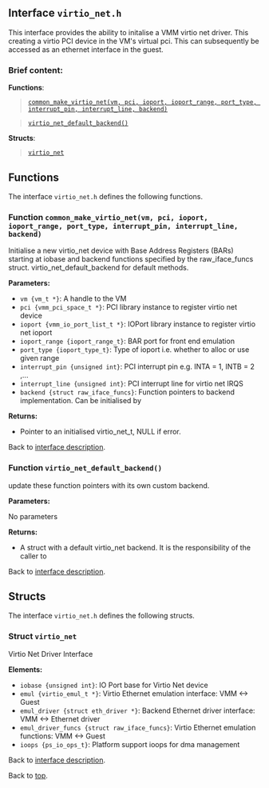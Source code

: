 <!--
     Copyright 2020, Data61, CSIRO (ABN 41 687 119 230)

     SPDX-License-Identifier: CC-BY-SA-4.0
-->

## Interface `virtio_net.h`

This interface provides the ability to initalise a VMM virtio net driver. This creating a virtio
PCI device in the VM's virtual pci. This can subsequently be accessed as an ethernet interface in the
guest.

### Brief content:

**Functions**:

> [`common_make_virtio_net(vm, pci, ioport, ioport_range, port_type, interrupt_pin, interrupt_line, backend)`](#function-common_make_virtio_netvm-pci-ioport-ioport_range-port_type-interrupt_pin-interrupt_line-backend)

> [`virtio_net_default_backend()`](#function-virtio_net_default_backend)



**Structs**:

> [`virtio_net`](#struct-virtio_net)


## Functions

The interface `virtio_net.h` defines the following functions.

### Function `common_make_virtio_net(vm, pci, ioport, ioport_range, port_type, interrupt_pin, interrupt_line, backend)`

Initialise a new virtio_net device with Base Address Registers (BARs) starting at iobase and backend functions
specified by the raw_iface_funcs struct.
virtio_net_default_backend for default methods.

**Parameters:**

- `vm {vm_t *}`: A handle to the VM
- `pci {vmm_pci_space_t *}`: PCI library instance to register virtio net device
- `ioport {vmm_io_port_list_t *}`: IOPort library instance to register virtio net ioport
- `ioport_range {ioport_range_t}`: BAR port for front end emulation
- `port_type {ioport_type_t}`: Type of ioport i.e. whether to alloc or use given range
- `interrupt_pin {unsigned int}`: PCI interrupt pin e.g. INTA = 1, INTB = 2 ,...
- `interrupt_line {unsigned int}`: PCI interrupt line for virtio net IRQS
- `backend {struct raw_iface_funcs}`: Function pointers to backend implementation. Can be initialised by

**Returns:**

- Pointer to an initialised virtio_net_t, NULL if error.

Back to [interface description](#module-virtio_neth).

### Function `virtio_net_default_backend()`

update these function pointers with its own custom backend.

**Parameters:**

No parameters

**Returns:**

- A struct with a default virtio_net backend. It is the responsibility of the caller to

Back to [interface description](#module-virtio_neth).


## Structs

The interface `virtio_net.h` defines the following structs.

### Struct `virtio_net`

Virtio Net Driver Interface

**Elements:**

- `iobase {unsigned int}`: IO Port base for Virtio Net device
- `emul {virtio_emul_t *}`: Virtio Ethernet emulation interface: VMM <-> Guest
- `emul_driver {struct eth_driver *}`: Backend Ethernet driver interface: VMM <-> Ethernet driver
- `emul_driver_funcs {struct raw_iface_funcs}`: Virtio Ethernet emulation functions: VMM <-> Guest
- `ioops {ps_io_ops_t}`: Platform support ioops for dma management

Back to [interface description](#module-virtio_neth).


Back to [top](#).

